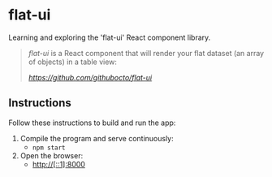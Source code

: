 # flat-ui

Learning and exploring the 'flat-ui' React component library.

> *flat-ui* is a React component that will render your flat dataset (an array of objects) in a table view:
> 
> <cite>https://github.com/githubocto/flat-ui</cite>

## Instructions

Follow these instructions to build and run the app:

1. Compile the program and serve continuously:
   * `npm start`
2. Open the browser:
   * <http://[::1]:8000>
